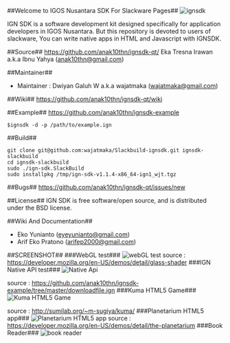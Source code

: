 ##Welcome to IGOS Nusantara SDK For Slackware Pages##
![ignsdk](https://raw.github.com/anak10thn/ignsdk-art/master/logos/ignsdk-rocklovecode.png) 

IGN SDK is a software development kit designed specifically for application developers in IGOS Nusantara. But this repository is devoted to users of slackware, You can write native apps in HTML and Javascript with IGNSDK.

##Source##
https://github.com/anak10thn/ignsdk-qt/
Eka Tresna Irawan a.k.a Ibnu Yahya (anak10thn@gmail.com)

##Maintainer##
* Maintainer : Dwiyan Galuh W a.k.a wajatmaka (wajatmaka@gmail.com)

##Wiki##
https://github.com/anak10thn/ignsdk-qt/wiki

##Example##
https://github.com/anak10thn/ignsdk-example
```
$ignsdk -d -p /path/to/example.ign
```

##Build##
```
git clone git@github.com:wajatmaka/Slackbuild-ignsdk.git ignsdk-slackbuild
cd ignsdk-slackbuild
sudo ./ign-sdk.SlackBuild
sudo installpkg /tmp/ign-sdk-v1.1.4-x86_64-ign1_wjt.tgz
```

##Bugs##
https://github.com/anak10thn/ignsdk-qt/issues/new


##License##
IGN SDK is free software/open source, and is distributed under the BSD license.


##Wiki And Documentation##
* Eko Yunianto (eyeyunianto@gmail.com)
* Arif Eko Pratono (arifep2000@gmail.com)


##SCREENSHOT##
###WebGL test###
![webGL test](https://dl.dropboxusercontent.com/u/18000315/readme-ignsdk/screenshot6.png)
source : https://developer.mozilla.org/en-US/demos/detail/glass-shader
###IGN Native API test###
![Native Api](https://dl.dropboxusercontent.com/u/18000315/readme-ignsdk/screenshot1.png)

source : https://github.com/anak10thn/ignsdk-example/tree/master/downloadfile.ign
###Kuma HTML5 Game###
![Kuma HTML5 Game](https://dl.dropboxusercontent.com/u/18000315/readme-ignsdk/screenshot3.png)

source : http://sumilab.org/~m-sugiya/kuma/
###Planetarium HTML5 app###
![Planetarium HTML5 app](https://dl.dropboxusercontent.com/u/18000315/readme-ignsdk/screenshot8.png)
source : https://developer.mozilla.org/en-US/demos/detail/the-planetarium
###Book Reader###
![book reader](https://dl.dropboxusercontent.com/u/18000315/readme-ignsdk/reader.png)
